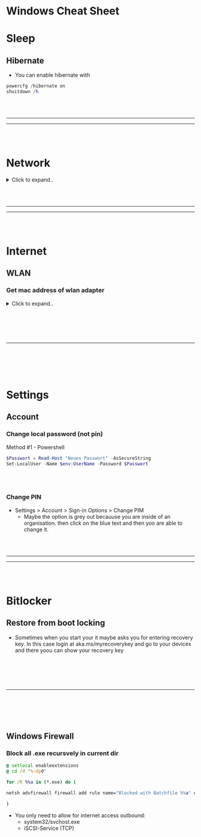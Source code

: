 # Windows Cheat Sheet


# Sleep

## Hibernate
- You can enable hibernate with
```powershell
powercfg /hibernate on
shuitdown /h
```











<br><br>
________
________
<br><br>






# Network

<details><summary>Click to expand..</summary>


   
## Testen von Netzlaufwerk-Abhängigkeiten lokal simulieren

<details><summary>Click to expand..</summary>

## Ziel:
Simuliere das Verhalten eines Netzlaufwerks lokal, ohne ein echtes Netzwerk aufzubauen.

## Hintergrund:
Dein Skript prüft explizit auf zwei Dinge:
1. **UNC-Pfad**: `$ScriptPath -like "\\*"` – Prüft, ob der Pfad des Skripts mit `\\` beginnt.
2. **Netzlaufwerk**: `(Get-CimInstance Win32_LogicalDisk ... | Where-Object {$_.DriveType -eq 4})` – Prüft, ob der Laufwerksbuchstabe den `DriveType 4` (Network Drive) hat.

Andere Methoden wie `subst` erzeugen typischerweise `DriveType 3` (Local Disk), was von deinem Skript nicht als Netzlaufwerk erkannt wird.

## So simulierst du es lokal:

### 1. Ordner erstellen
Erstelle einen Ordner auf deiner lokalen Festplatte, z. B. `C:\TestShare`.

### 2. Ordner freigeben:
- Rechtsklicke auf den Ordner `C:\TestShare`.
- Gehe zu `Eigenschaften` > `Freigabe` > `Erweiterte Freigabe...`.
- Aktiviere „Diesen Ordner freigeben“.
- Gib einen Freigabenamen ein (z. B. `TestShare`).
- Klicke auf `Berechtigungen` und stelle sicher, dass dein Benutzerkonto mindestens Leseberechtigung hat (standardmäßig hat „Jeder“ Leserechte).
  - Der **Default** wird einfach sein, dass nur **Lesen** berechtigt ist. Das heißt, wenn du etwas **testen** möchtest, wie dass du ein **Netzwerklaufwerk** usw. erstellst, dann musst du die **Rechte ändern**. Setze hier einfach **Vollzugriff**. 
- Bestätige mit OK. Der Netzwerkpfad ist nun `\\localhost\TestShare` (oder `\\COMPUTERNAME\TestShare`).

### 3. Als Netzlaufwerk verbinden (optional):
- Öffne den Explorer.
- Rechtsklicke auf "Dieser PC" > "Netzlaufwerk verbinden...".
- Wähle einen freien Laufwerksbuchstaben (z. B. `Z:`).
- Gib als Ordner `\\localhost\TestShare` ein.
- Klicke auf „Fertig stellen“.

### 4. Testen:
- Kopiere deine `setup.ps1`-Datei in den Ordner `C:\TestShare` (oder direkt auf das gemappte Laufwerk `Z:`).
- Führe das Skript von diesem Ort aus (z. B. `Z:\setup.ps1` oder `\\localhost\TestShare\setup.ps1`).
- Das Skript sollte nun erkennen, dass es von einem Netzlaufwerk (`DriveType 4` für `Z:` oder einem UNC-Pfad) ausgeführt wird und die entsprechende Logik ausführen.


</details>




</details>


























<br><br>
________
________
<br><br>






# Internet

## WLAN

### Get mac address of wlan adapter

<details><summary>Click to expand..</summary>

Du kannst die MAC-Adresse deines WLAN-Adapters auf mehreren Wegen herausfinden. Hier sind zwei einfache Methoden:  

### **Methode 1: Über die Eingabeaufforderung (cmd)**  
1. **Drücke** `Windows + R`, gib `cmd` ein und **drücke Enter**.  
2. **Gib folgenden Befehl ein:**  
   ```sh
   ipconfig /all
   ```  
3. **Suche nach dem Eintrag** für den WLAN-Adapter. Dort findest du die **physikalische Adresse**, die wie `XX-XX-XX-XX-XX-XX` formatiert ist. Das ist die MAC-Adresse.  

### **Methode 2: Über die Netzwerkeinstellungen**  
1. **Drücke** `Windows + R`, gib `ncpa.cpl` ein und **drücke Enter**.  
2. **Klicke mit der rechten Maustaste** auf dein WLAN-Netzwerk und wähle **Status**.  
3. **Klicke auf "Details..."** – dort siehst du die **physikalische Adresse**.  

Fertig ✅



</details>












<br><br>
<br><br>
___
<br><br>
<br><br>



# Settings

## Account

### Change local password (not pin)

Method #1 - Powershell
```powershell
$Passwort = Read-Host "Neues Passwort" -AsSecureString
Set-LocalUser -Name $env:UserName -Password $Passwort
```



<br><br>

### Change PIN
- Settings > Account > Sign-in Options > Change PIM
  - Maybe the option is grey out becauuse you are inside of an organisation. then click on the blue text and then yoo are able to change it.







<br><br>
________
________
<br><br>









# Bitlocker

## Restore from boot locking
- Sometimes when you start your it maybe asks you for entering recovery key. In this case login at aka.ms/myrecoverykey and go to your devices and there yoou can show your recovery key




<br><br>
<br><br>
___
<br><br>
<br><br>





## Windows Firewall

### Block all .exe recursvely in current dir
```cmd
@ setlocal enableextensions 
@ cd /d "%~dp0"

for /R %%a in (*.exe) do (

netsh advfirewall firewall add rule name="Blocked with Batchfile %%a" dir=out program="%%a" action=block

)
```
- You only need to allow for internet access outbound:
  - system32/svchost.exe
  - iSCSI-Service (TCP)
